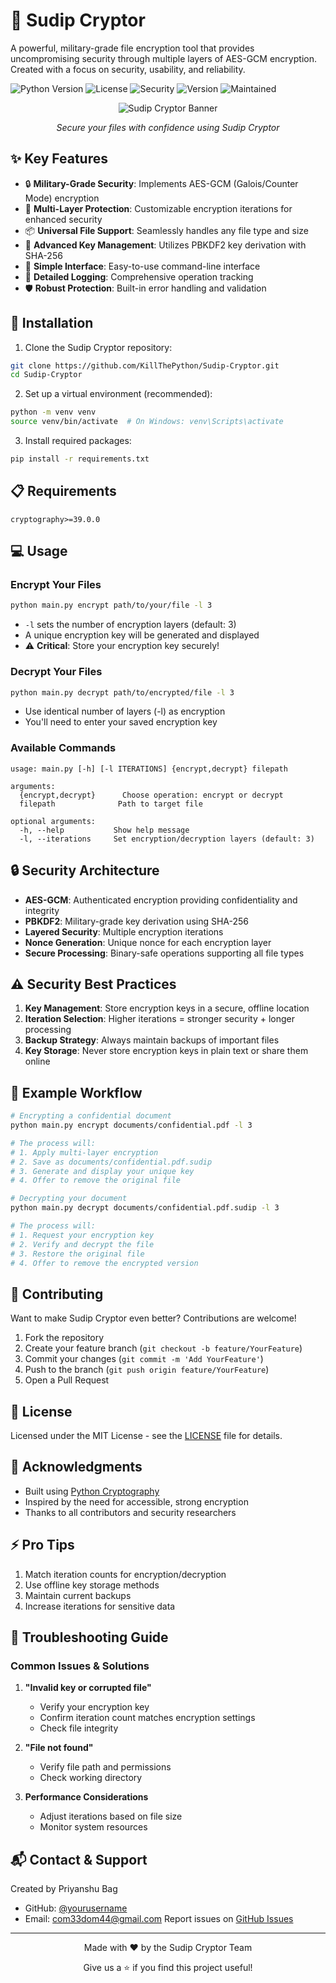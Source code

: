 # 🔐 Sudip Cryptor

A powerful, military-grade file encryption tool that provides uncompromising security through multiple layers of AES-GCM encryption. Created with a focus on security, usability, and reliability.

![Python Version](https://img.shields.io/badge/python-3.7+-blue.svg)
![License](https://img.shields.io/badge/license-MIT-green.svg)
![Security](https://img.shields.io/badge/security-AES--GCM-orange.svg)
![Version](https://img.shields.io/badge/version-1.0.0-blue.svg)
![Maintained](https://img.shields.io/badge/maintained-yes-green.svg)

<div align="center">
  <img src="/api/placeholder/800/400" alt="Sudip Cryptor Banner">
  <p><i>Secure your files with confidence using Sudip Cryptor</i></p>
</div>

## ✨ Key Features

- 🔒 **Military-Grade Security**: Implements AES-GCM (Galois/Counter Mode) encryption
- 🔄 **Multi-Layer Protection**: Customizable encryption iterations for enhanced security
- 📦 **Universal File Support**: Seamlessly handles any file type and size
- 🔑 **Advanced Key Management**: Utilizes PBKDF2 key derivation with SHA-256
- 🎯 **Simple Interface**: Easy-to-use command-line interface
- 📝 **Detailed Logging**: Comprehensive operation tracking
- 🛡️ **Robust Protection**: Built-in error handling and validation

## 🚀 Installation

1. Clone the Sudip Cryptor repository:
```bash
git clone https://github.com/KillThePython/Sudip-Cryptor.git
cd Sudip-Cryptor
```

2. Set up a virtual environment (recommended):
```bash
python -m venv venv
source venv/bin/activate  # On Windows: venv\Scripts\activate
```

3. Install required packages:
```bash
pip install -r requirements.txt
```

## 📋 Requirements

```
cryptography>=39.0.0
```

## 💻 Usage

### Encrypt Your Files

```bash
python main.py encrypt path/to/your/file -l 3
```
- `-l` sets the number of encryption layers (default: 3)
- A unique encryption key will be generated and displayed
- ⚠️ **Critical**: Store your encryption key securely!

### Decrypt Your Files

```bash
python main.py decrypt path/to/encrypted/file -l 3
```
- Use identical number of layers (-l) as encryption
- You'll need to enter your saved encryption key

### Available Commands

```
usage: main.py [-h] [-l ITERATIONS] {encrypt,decrypt} filepath

arguments:
  {encrypt,decrypt}      Choose operation: encrypt or decrypt
  filepath              Path to target file

optional arguments:
  -h, --help           Show help message
  -l, --iterations     Set encryption/decryption layers (default: 3)
```

## 🔒 Security Architecture

- **AES-GCM**: Authenticated encryption providing confidentiality and integrity
- **PBKDF2**: Military-grade key derivation using SHA-256
- **Layered Security**: Multiple encryption iterations
- **Nonce Generation**: Unique nonce for each encryption layer
- **Secure Processing**: Binary-safe operations supporting all file types

## ⚠️ Security Best Practices

1. **Key Management**: Store encryption keys in a secure, offline location
2. **Iteration Selection**: Higher iterations = stronger security + longer processing
3. **Backup Strategy**: Always maintain backups of important files
4. **Key Storage**: Never store encryption keys in plain text or share them online

## 📝 Example Workflow

```bash
# Encrypting a confidential document
python main.py encrypt documents/confidential.pdf -l 3

# The process will:
# 1. Apply multi-layer encryption
# 2. Save as documents/confidential.pdf.sudip
# 3. Generate and display your unique key
# 4. Offer to remove the original file

# Decrypting your document
python main.py decrypt documents/confidential.pdf.sudip -l 3

# The process will:
# 1. Request your encryption key
# 2. Verify and decrypt the file
# 3. Restore the original file
# 4. Offer to remove the encrypted version
```

## 🤝 Contributing

Want to make Sudip Cryptor even better? Contributions are welcome!

1. Fork the repository
2. Create your feature branch (`git checkout -b feature/YourFeature`)
3. Commit your changes (`git commit -m 'Add YourFeature'`)
4. Push to the branch (`git push origin feature/YourFeature`)
5. Open a Pull Request

## 📜 License

Licensed under the MIT License - see the [LICENSE](LICENSE) file for details.

## 🙏 Acknowledgments

- Built using [Python Cryptography](https://cryptography.io/)
- Inspired by the need for accessible, strong encryption
- Thanks to all contributors and security researchers

## ⚡️ Pro Tips

1. Match iteration counts for encryption/decryption
2. Use offline key storage methods
3. Maintain current backups
4. Increase iterations for sensitive data

## 🐛 Troubleshooting Guide

### Common Issues & Solutions

1. **"Invalid key or corrupted file"**
   - Verify your encryption key
   - Confirm iteration count matches encryption settings
   - Check file integrity

2. **"File not found"**
   - Verify file path and permissions
   - Check working directory

3. **Performance Considerations**
   - Adjust iterations based on file size
   - Monitor system resources

## 📬 Contact & Support

Created by Priyanshu Bag

- GitHub: [@yourusername](https://github.com/KillThePython)
- Email: com33dom44@gmail.com
Report issues on [GitHub Issues](https://github.comKillThePython/Sudip-Cryptor/issues)

---

<div align="center">
  <p>Made with ❤️ by the Sudip Cryptor Team</p>
  <p>Give us a ⭐️ if you find this project useful!</p>
</div>
